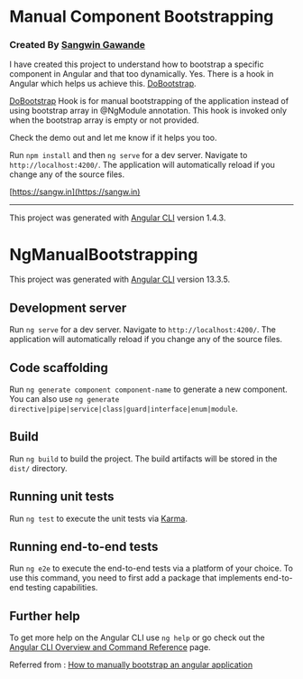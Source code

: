 # Manual Component Bootstrapping
### Created By [Sangwin Gawande](https://sangw.in)


I have created this project to understand how to bootstrap a specific component in Angular and that too dynamically. 
Yes. There is a hook in Angular which helps us achieve this. [DoBootstrap](https://angular.io/api/core/DoBootstrap).

[DoBootstrap](https://angular.io/api/core/DoBootstrap) Hook is for manual bootstrapping of the application instead of using bootstrap array in @NgModule annotation. 
This hook is invoked only when the bootstrap array is empty or not provided.

Check the demo out and let me know if it helps you too.

Run `npm install` and then `ng serve` for a dev server. 
Navigate to `http://localhost:4200/`. 
The application will automatically reload if you change any of the source files.


[https://sangw.in](https://sangw.in)

-------

This project was generated with [Angular CLI](https://github.com/angular/angular-cli) version 1.4.3.

# NgManualBootstrapping

This project was generated with [Angular CLI](https://github.com/angular/angular-cli) version 13.3.5.

## Development server

Run `ng serve` for a dev server. Navigate to `http://localhost:4200/`. The application will automatically reload if you change any of the source files.

## Code scaffolding

Run `ng generate component component-name` to generate a new component. You can also use `ng generate directive|pipe|service|class|guard|interface|enum|module`.

## Build

Run `ng build` to build the project. The build artifacts will be stored in the `dist/` directory.

## Running unit tests

Run `ng test` to execute the unit tests via [Karma](https://karma-runner.github.io).

## Running end-to-end tests

Run `ng e2e` to execute the end-to-end tests via a platform of your choice. To use this command, you need to first add a package that implements end-to-end testing capabilities.

## Further help

To get more help on the Angular CLI use `ng help` or go check out the [Angular CLI Overview and Command Reference](https://angular.io/cli) page.


Referred from  : [How to manually bootstrap an angular application](https://indepth.dev/posts/1203/how-to-manually-bootstrap-an-angular-application)